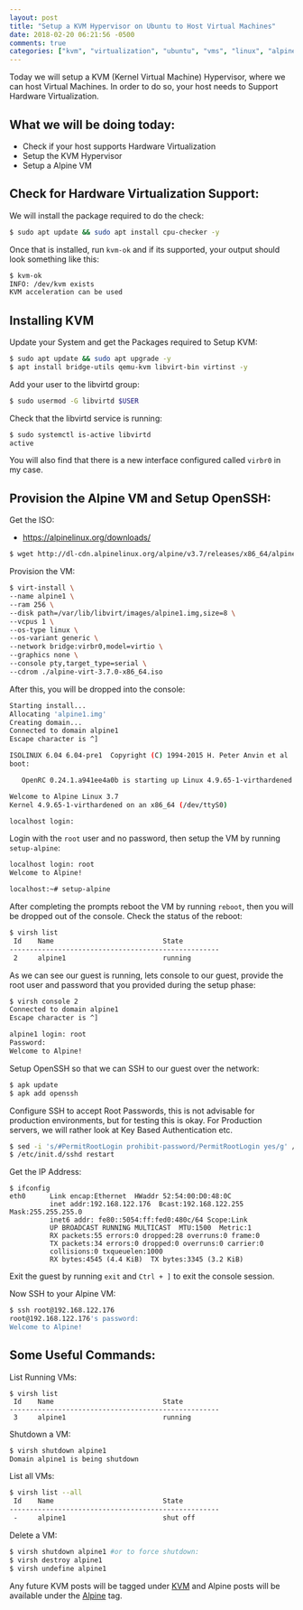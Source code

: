 ```yaml
---
layout: post
title: "Setup a KVM Hypervisor on Ubuntu to Host Virtual Machines"
date: 2018-02-20 06:21:56 -0500
comments: true
categories: ["kvm", "virtualization", "ubuntu", "vms", "linux", "alpine"] 
---
```


Today we will setup a KVM (Kernel Virtual Machine) Hypervisor, where we can host Virtual Machines. In order to do so, your host needs to Support Hardware Virtualization.

## What we will be doing today:

- Check if your host supports Hardware Virtualization
- Setup the KVM Hypervisor
- Setup a Alpine VM

## Check for Hardware Virtualization Support:

We will install the package required to do the check:

```bash
$ sudo apt update && sudo apt install cpu-checker -y
```

Once that is installed, run `kvm-ok` and if its supported, your output should look something like this:

```bash
$ kvm-ok
INFO: /dev/kvm exists
KVM acceleration can be used
```

## Installing KVM

Update your System and get the Packages required to Setup KVM:

```bash
$ sudo apt update && sudo apt upgrade -y
$ apt install bridge-utils qemu-kvm libvirt-bin virtinst -y
```

Add your user to the libvirtd group:

```bash
$ sudo usermod -G libvirtd $USER
```

Check that the libvirtd service is running:

```bash
$ sudo systemctl is-active libvirtd
active
```

You will also find that there is a new interface configured called `virbr0` in my case.

## Provision the Alpine VM and Setup OpenSSH:

Get the ISO:

- https://alpinelinux.org/downloads/

```bash
$ wget http://dl-cdn.alpinelinux.org/alpine/v3.7/releases/x86_64/alpine-virt-3.7.0-x86_64.iso
```

Provision the VM:

```bash
$ virt-install \
--name alpine1 \
--ram 256 \
--disk path=/var/lib/libvirt/images/alpine1.img,size=8 \
--vcpus 1 \
--os-type linux \
--os-variant generic \
--network bridge:virbr0,model=virtio \
--graphics none \
--console pty,target_type=serial \
--cdrom ./alpine-virt-3.7.0-x86_64.iso 
```

After this, you will be dropped into the console:

```bash
Starting install...
Allocating 'alpine1.img'                                                                                                           |   8 GB  00:00:01
Creating domain...                                                                                                                 |    0 B  00:00:00
Connected to domain alpine1
Escape character is ^]

ISOLINUX 6.04 6.04-pre1  Copyright (C) 1994-2015 H. Peter Anvin et al
boot:

   OpenRC 0.24.1.a941ee4a0b is starting up Linux 4.9.65-1-virthardened (x86_64)

Welcome to Alpine Linux 3.7
Kernel 4.9.65-1-virthardened on an x86_64 (/dev/ttyS0)

localhost login:
```

Login with the `root` user and no password, then setup the VM by running `setup-alpine`:

```bash
localhost login: root
Welcome to Alpine!

localhost:~# setup-alpine
```

After completing the prompts reboot the VM by running `reboot`, then you will be dropped out of the console. Check the status of the reboot:

```bash
$ virsh list
 Id    Name                           State
----------------------------------------------------
 2     alpine1                        running
```

As we can see our guest is running, lets console to our guest, provide the root user and password that you provided during the setup phase:

```bash
$ virsh console 2
Connected to domain alpine1
Escape character is ^]

alpine1 login: root
Password:
Welcome to Alpine!
```

Setup OpenSSH so that we can SSH to our guest over the network:

```bash
$ apk update
$ apk add openssh
```

Configure SSH to accept Root Passwords, this is not advisable for production environments, but for testing this is okay. For Production servers, we will rather look at Key Based Authentication etc.

```bash
$ sed -i 's/#PermitRootLogin prohibit-password/PermitRootLogin yes/g' /etc/ssh/sshd_config
$ /etc/init.d/sshd restart
```

Get the IP Address:

```
$ ifconfig
eth0      Link encap:Ethernet  HWaddr 52:54:00:D0:48:0C
          inet addr:192.168.122.176  Bcast:192.168.122.255  Mask:255.255.255.0
          inet6 addr: fe80::5054:ff:fed0:480c/64 Scope:Link
          UP BROADCAST RUNNING MULTICAST  MTU:1500  Metric:1
          RX packets:55 errors:0 dropped:28 overruns:0 frame:0
          TX packets:34 errors:0 dropped:0 overruns:0 carrier:0
          collisions:0 txqueuelen:1000
          RX bytes:4545 (4.4 KiB)  TX bytes:3345 (3.2 KiB)
```

Exit the guest by running `exit` and `Ctrl + ]` to exit the console session. 

Now SSH to your Alpine VM:

```bash
$ ssh root@192.168.122.176
root@192.168.122.176's password:
Welcome to Alpine!
```

## Some Useful Commands:

List Running VMs:

```
$ virsh list
 Id    Name                           State
----------------------------------------------------
 3     alpine1                        running
```

Shutdown a VM:

```bash
$ virsh shutdown alpine1
Domain alpine1 is being shutdown
```

List all VMs:

```bash
$ virsh list --all
 Id    Name                           State
----------------------------------------------------
 -     alpine1                        shut off
```

Delete a VM:

```bash
$ virsh shutdown alpine1 #or to force shutdown:
$ virsh destroy alpine1
$ virsh undefine alpine1
```

Any future KVM posts will be tagged under [KVM](http://blog.ruanbekker.com/blog/categories/kvm?source_site=blog.ruanbekker.com?source_category=kvm) and Alpine posts will be available under the [Alpine](http://blog.ruanbekker.com/blog/categories/alpine?source_site=blog.ruanbekker.com?source_category=kvm) tag.
